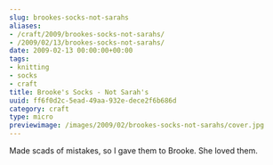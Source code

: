 ```yaml
---
slug: brookes-socks-not-sarahs
aliases:
- /craft/2009/brookes-socks-not-sarahs/
- /2009/02/13/brookes-socks-not-sarahs/
date: 2009-02-13 00:00:00+00:00
tags:
- knitting
- socks
- craft
title: Brooke's Socks - Not Sarah's
uuid: ff6f0d2c-5ead-49aa-932e-dece2f6b686d
category: craft
type: micro
previewimage: /images/2009/02/brookes-socks-not-sarahs/cover.jpg
---
```

Made scads of mistakes, so I gave them to Brooke. She loved them.